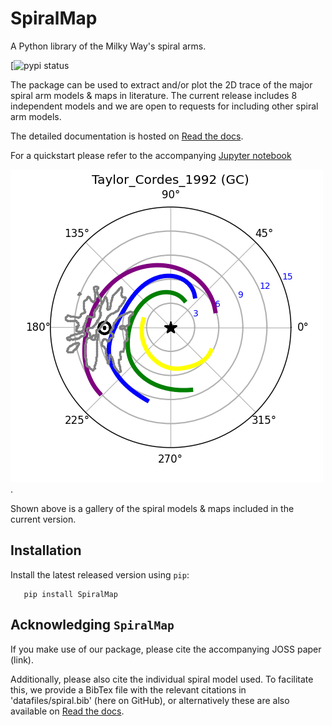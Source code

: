 # SpiralMap 
A Python library of the Milky Way's spiral arms. 

[![pypi status](https://img.shields.io/pypi/v/SpiralMap)

The package can be used to extract and/or plot the 2D trace of the major spiral arm models & maps in literature. The current release includes 8 independent models and we are open to requests for including other spiral arm models. 

The detailed documentation is hosted on [Read the docs](https://spiralmap.readthedocs.io/en/latest/#api-docs).

For a quickstart please refer to the accompanying [Jupyter notebook](https://github.com/Abhaypru/SpiralMap/blob/main/demo_spiralmap.ipynb)


![image info](src/SpiralMap/movie_.gif).

Shown above is a gallery of the spiral models & maps included in the current version. 

Installation
-------------

Install the latest released version using ``pip``:

```
   pip install SpiralMap
```


Acknowledging ``SpiralMap``
---------------------------------------
If you make use of our package, please cite the accompanying JOSS paper (link). 

Additionally, please also cite the individual spiral model used. To facilitate this, we provide a BibTex file with the relevant citations in 'datafiles/spiral.bib' (here on GitHub),
or alternatively these are also available on [Read the docs](https://spiralmap.readthedocs.io/en/latest/#api-docs).

